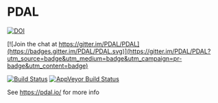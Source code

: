 PDAL
====

[![DOI](https://zenodo.org/badge/DOI/10.5281/zenodo.2556738.svg)](https://doi.org/10.5281/zenodo.2556738)

[![Join the chat at https://gitter.im/PDAL/PDAL](https://badges.gitter.im/PDAL/PDAL.svg)](https://gitter.im/PDAL/PDAL?utm_source=badge&utm_medium=badge&utm_campaign=pr-badge&utm_content=badge)

[![Build Status](https://travis-ci.org/PDAL/PDAL.png?branch=master)](https://travis-ci.org/PDAL/PDAL)
[![AppVeyor Build Status](https://ci.appveyor.com/api/projects/status/6dehrm0v22cw58d3/branch/master?svg=true)](https://ci.appveyor.com/project/hobu/pdal)

See https://pdal.io/ for more info
